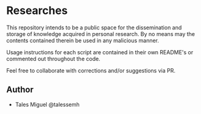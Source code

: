 # Researches

This repository intends to be a public space for the dissemination and storage of knowledge acquired in personal research. By no means may the contents contained therein be used in any malicious manner.

Usage instructions for each script are contained in their own README's or commented out throughout the code.

Feel free to collaborate with corrections and/or suggestions via PR.


## Author

- Tales Miguel @talessemh
